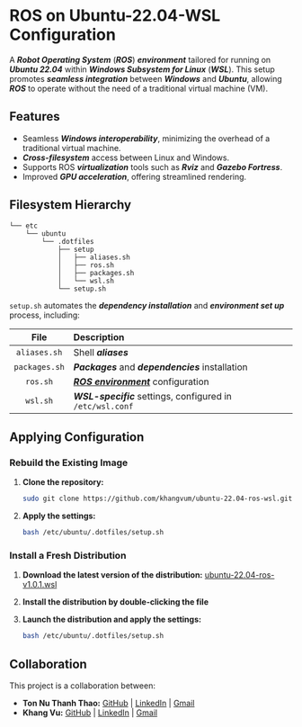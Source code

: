 # ROS on Ubuntu-22.04-WSL Configuration

A **_Robot Operating System_** (**_ROS_**) **_environment_** tailored for running on **_Ubuntu 22.04_** within **_Windows Subsystem for Linux_** (**_WSL_**). This setup promotes **_seamless integration_** between **_Windows_** and **_Ubuntu_**, allowing **_ROS_** to operate without the need of a traditional virtual machine (VM).

## Features

-   Seamless **_Windows interoperability_**, minimizing the overhead of a traditional virtual machine.
-   **_Cross-filesystem_** access between Linux and Windows.
-   Supports ROS **_virtualization_** tools such as **_Rviz_** and **_Gazebo Fortress_**.
-   Improved **_GPU acceleration_**, offering streamlined rendering.

## Filesystem Hierarchy

```
└── etc
    └── ubuntu
        └── .dotfiles
            ├── setup
            │   ├── aliases.sh
            │   ├── ros.sh
            │   ├── packages.sh
            │   └── wsl.sh
            └── setup.sh
```

`setup.sh` automates the **_dependency installation_** and **_environment set up_** process, including:

File            |Description
:--------------:|:----------
`aliases.sh`    |Shell **_aliases_**
`packages.sh`   |**_Packages_** and **_dependencies_** installation
`ros.sh`        |**_[ROS environment](https://docs.ros.org/en/humble/Installation/Ubuntu-Install-Debs.html)_** configuration
`wsl.sh`        |**_WSL-specific_** settings, configured in `/etc/wsl.conf`

## Applying Configuration

### Rebuild the Existing Image

1.  **Clone the repository:**

    ```bash
    sudo git clone https://github.com/khangvum/ubuntu-22.04-ros-wsl.git /etc/ubuntu/.dotfiles
    ```

2.  **Apply the settings:**

    ```bash
    bash /etc/ubuntu/.dotfiles/setup.sh
    ```

### Install a Fresh Distribution

1.  **Download the latest version of the distribution:** [ubuntu-22.04-ros-v1.0.1.wsl](https://github.com/khangvum/ubuntu-22.04-ros-wsl/releases/download/v1.0.1/ubuntu-22.04-ros-v1.0.1.wsl)

2.  **Install the distribution by double-clicking the file**

3.  **Launch the distribution and apply the settings:**

    ```bash
    bash /etc/ubuntu/.dotfiles/setup.sh
    ```

## Collaboration

This project is a collaboration between:

-   **Ton Nu Thanh Thao:** [GitHub](https://github.com/thaoton1910) | [LinkedIn](https://www.linkedin.com/in/ton-nu-thanh-thao/) | [Gmail](mailto:thaoton1910@gmail.com)
-   **Khang Vu:** [GitHub](https://github.com/khangvum) | [LinkedIn](https://www.linkedin.com/in/khangvum/) | [Gmail](mailto:manhkhang0305@gmail.com)